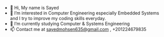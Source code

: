 - 👋 Hi, My name is Sayed
- 👀 I’m interested in Computer Engineering especially Embedded Systems and I try to improve my coding skills everyday.
- 🌱 I’m currently studying Computer & Systems Engineering
- 📫 Contact me at sayedmohsen635@gmail.com , +201224679835 
